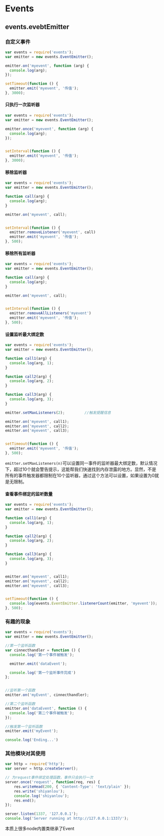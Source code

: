 # Events





## events.evebtEmitter

### 自定义事件

````javascript
var events = require('events');
var emitter = new events.EventEmitter();

emitter.on('myevent', function (arg) {
  console.log(arg);
});

setTimeout(function () {
  emitter.emit('myevent', '传值');
}, 3000);
````

#### 只执行一次监听器

````javascript
var events = require('events');
var emitter = new events.EventEmitter();

emitter.once('myevent', function (arg) {
  console.log(arg);
});


setInterval(function () {
  emitter.emit('myevent', '传值');
}, 3000);
````

#### 移除监听器

````javascript
var events = require('events');
var emitter = new events.EventEmitter();

function call(arg) {
  console.log(arg);
}

emitter.on('myevent', call);


setInterval(function () {
  emitter.removeListener('myevent', call)
  emitter.emit('myevent', '传值');
}, 500);
````

#### 移除所有监听器

````javascript
var events = require('events');
var emitter = new events.EventEmitter();

function call(arg) {
  console.log(arg);
}

emitter.on('myevent', call);


setInterval(function () {
  emitter.removeAllListeners('myevent')
  emitter.emit('myevent', '传值');
}, 500);
````

#### 设置监听最大绑定数

```javascript
var events = require('events');
var emitter = new events.EventEmitter();

function call1(arg) {
  console.log(arg, 1);
}

function call2(arg) {
  console.log(arg, 2);
}

function call3(arg) {
  console.log(arg, 3);
}

emitter.setMaxListeners(2);			//触发提醒信息

emitter.on('myevent', call1);
emitter.on('myevent', call2);
emitter.on('myevent', call3);


setTimeout(function () {
  emitter.emit('myevent', '传值');
}, 500);
```

`emitter.setMaxListeners(n)`可以设置同一事件的监听器最大绑定数，默认情况下，超过10个就会警告提示，这能帮我们快速找到内存泄露的地方。显然，不是所有的事件触发器都限制在10个监听器，通过这个方法可以设置，如果设置为0就是无限制。

#### 查看事件绑定的监听数量

````javascript
var events = require('events');
var emitter = new events.EventEmitter();

function call1(arg) {
  console.log(arg, 1);
}

function call2(arg) {
  console.log(arg, 2);
}

function call3(arg) {
  console.log(arg, 3);
}


emitter.on('myevent', call1);
emitter.on('myevent', call2);
emitter.on('myevent', call3);


setTimeout(function () {
  console.log(events.EventEmitter.listenerCount(emitter, 'myevent'));
}, 500);
````

### 有趣的现象

````javascript
var events = require('events');
var emitter = new events.EventEmitter();

//第一个监听函数
var cinnecthandler = function () {
  console.log('第一个事件被触发');

  emitter.emit('dataEvent');

  console.log('第一个监听事件完成')
};


//监听第一个函数
emitter.on('myEvent', cinnecthandler);

//第二个监听函数
emitter.on('dataEvent', function () {
  console.log('第二个事件被触发');
});

//触发第一个监听函数
emitter.emit('myEvent');

console.log('Ending...')
````

### 其他模块对其使用

````javascript
var http = require('http');
var server = http.createServer();

// 为request事件绑定处理函数，事件只会执行一次
server.once('request', function(req, res) {
    res.writeHead(200, { 'Content-Type': 'text/plain' });
    res.write('shiyanlou');
    console.log('shiyanlou');
    res.end();
});

server.listen(1337, '127.0.0.1');
console.log('Server running at http://127.0.0.1:1337/');
````

本质上很多node内置类继承了Event










